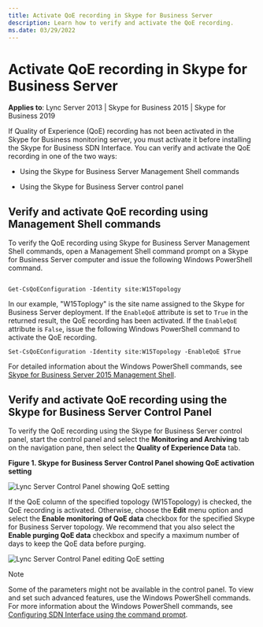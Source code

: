 ```yaml
---
title: Activate QoE recording in Skype for Business Server
description: Learn how to verify and activate the QoE recording.
ms.date: 03/29/2022
---
```


# Activate QoE recording in Skype for Business Server

 **Applies to**: Lync Server 2013 | Skype for Business 2015 | Skype for Business 2019

If Quality of Experience (QoE) recording has not been activated in the Skype for Business monitoring server, you must activate it before installing the Skype for Business SDN Interface. You can verify and activate the QoE recording in one of the two ways:
  
- Using the Skype for Business Server Management Shell commands

- Using the Skype for Business Server control panel

## Verify and activate QoE recording using Management Shell commands

To verify the QoE recording using Skype for Business Server Management Shell commands, open a Management Shell command prompt on a Skype for Business Server computer and issue the following Windows PowerShell command.
  
```

Get-CsQoEConfiguration -Identity site:W15Topology
```

In our example, "W15Toplogy" is the site name assigned to the Skype for Business Server deployment. If the `EnableQoE` attribute is set to `True` in the returned result, the QoE recording has been activated. If the `EnableQoE` attribute is `False`, issue the following Windows PowerShell command to activate the QoE recording.
  
```
Set-CsQoEConfiguration -Identity site:W15Topology -EnableQoE $True

```

For detailed information about the Windows PowerShell commands, see [Skype for Business Server 2015 Management Shell](https://technet.microsoft.com/library/gg398474.aspx).
  
## Verify and activate QoE recording using the Skype for Business Server Control Panel

To verify the QoE recording using the Skype for Business Server control panel, start the control panel and select the **Monitoring and Archiving** tab on the navigation pane, then select the **Quality of Experience Data** tab.
  
**Figure 1. Skype for Business Server Control Panel showing QoE activation setting**

![Lync Server Control Panel showing QoE setting](../images/lync_sdni_view_qoe_setting_in_control_pannel.PNG)
  
If the QoE column of the specified topology (W15Topology) is checked, the QoE recording is activated. Otherwise, choose the **Edit** menu option and select the **Enable monitoring of QoE data** checkbox for the specified Skype for Business Server topology. We recommend that you also select the **Enable purging QoE data** checkbox and specify a maximum number of days to keep the QoE data before purging.
  
![Lync Server Control Panel editing QoE setting](../images/lync_sdni_set_qoe_setting_in_control_pannel.PNG)
  
> [!NOTE]
> Some of the parameters might not be available in the control panel. To view and set such advanced features, use the Windows PowerShell commands. For more information about the Windows PowerShell commands, see [Configuring SDN Interface using the command prompt](configuring-sdn-interface-using-the-command-prompt.md).
  